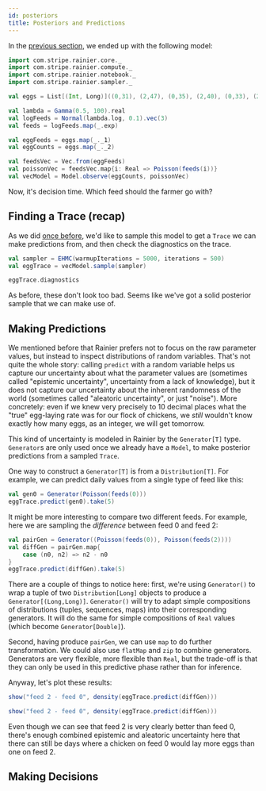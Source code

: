 ```yaml
---
id: posteriors
title: Posteriors and Predictions
---
```


In the [previous section](vectors.md), we ended up with the following model:

```scala mdoc:silent
import com.stripe.rainier.core._
import com.stripe.rainier.compute._
import com.stripe.rainier.notebook._
import com.stripe.rainier.sampler._

val eggs = List[(Int, Long)]((0,31), (2,47), (0,35), (2,40), (0,33), (2,44), (0,30), (2,46), (0,33), (0,30), (2,36), (2,54), (1,45), (1,39), (2,62), (2,54), (1,30), (2,40), (2,48), (1,33), (0,40), (2,38), (0,31), (2,46), (1,41), (1,42), (0,39), (1,29), (0,28), (1,36), (2,46), (2,33), (2,41), (2,48), (1,32), (0,24), (1,34), (2,48), (1,52), (1,37), (0,28), (0,37), (2,51), (2,44), (1,40), (0,41), (0,36), (1,44), (0,32), (0,31), (0,31), (0,32), (0,33), (1,27), (0,40), (2,45), (2,40), (1,46), (0,35), (2,46), (0,34), (1,41), (0,38), (0,34), (2,46), (1,44), (2,49), (2,39), (1,41), (2,37), (1,29), (0,29), (2,41), (2,46), (1,42), (1,34), (1,32), (1,35), (0,32), (1,40), (1,37), (1,38), (1,42), (1,38), (1,36), (0,38), (0,41), (1,51), (1,40))

val lambda = Gamma(0.5, 100).real
val logFeeds = Normal(lambda.log, 0.1).vec(3)
val feeds = logFeeds.map(_.exp)

val eggFeeds = eggs.map(_._1)
val eggCounts = eggs.map(_._2)

val feedsVec = Vec.from(eggFeeds)
val poissonVec = feedsVec.map{i: Real => Poisson(feeds(i))}
val vecModel = Model.observe(eggCounts, poissonVec)
```

Now, it's decision time. Which feed should the farmer go with?

## Finding a Trace (recap)

As we did [once before](likelihoods.md), we'd like to sample this model to get a `Trace` we can make predictions from, and then check the diagnostics on the trace.

```scala mdoc:to-string
val sampler = EHMC(warmupIterations = 5000, iterations = 500)
val eggTrace = vecModel.sample(sampler)
```

```scala mdoc
eggTrace.diagnostics
```

As before, these don't look too bad. Seems like we've got a solid posterior sample that we can make use of.

## Making Predictions

We mentioned before that Rainier prefers not to focus on the raw parameter values, but instead to inspect distributions of random variables. That's not quite the whole story: calling `predict` with a random variable helps us capture our uncertainty about what the parameter values are (sometimes called "epistemic uncertainty", uncertainty from a lack of knowledge), but it does not capture our uncertainty about the inherent randomness of the world (sometimes called "aleatoric uncertainty", or just "noise"). More concretely: even if we knew very precisely to 10 decimal places what the "true" egg-laying rate was for our flock of chickens, we *still* wouldn't know exactly how many eggs, as an integer, we will get tomorrow.

This kind of uncertainty is modeled in Rainier by the `Generator[T]` type. `Generator`s are only used once we already have a `Model`, to make posterior predictions from a sampled `Trace`.

One way to construct a `Generator[T]` is from a `Distribution[T]`. For example, we can predict daily values from a single type of feed like this:

```scala mdoc:to-string
val gen0 = Generator(Poisson(feeds(0)))
eggTrace.predict(gen0).take(5)
```

It might be more interesting to compare two different feeds. For example, here we are sampling the _difference_ between feed 0 and feed 2:

```scala mdoc:to-string
val pairGen = Generator((Poisson(feeds(0)), Poisson(feeds(2))))
val diffGen = pairGen.map{
    case (n0, n2) => n2 - n0
}
eggTrace.predict(diffGen).take(5)
```

There are a couple of things to notice here: first, we're using `Generator()` to wrap a tuple of two `Distribution[Long]` objects to produce a `Generator[(Long,Long)]`. `Generator()` will try to adapt simple compositions of distributions (tuples, sequences, maps) into their corresponding generators. It will do the same for simple compositions of `Real` values (which become `Generator[Double]`).

Second, having produce `pairGen`, we can use `map` to do further transformation. We could also use `flatMap` and `zip` to combine generators. Generators are very flexible, more flexible than `Real`, but the trade-off is that they can only be used in this predictive phase rather than for inference.

Anyway, let's plot these results:

```scala
show("feed 2 - feed 0", density(eggTrace.predict(diffGen)))
```

```scala mdoc:image:assets/diff.png
show("feed 2 - feed 0", density(eggTrace.predict(diffGen)))
```

Even though we can see that feed 2 is very clearly better than feed 0, there's enough combined epistemic and aleatoric uncertainty here that there can still be days where a chicken on feed 0 would lay more eggs than one on feed 2.

## Making Decisions

